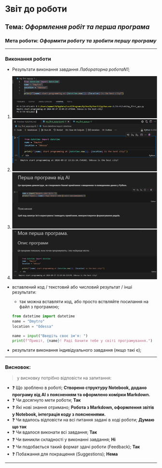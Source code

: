 # Звіт до роботи
## Тема: _Оформлення робіт та перша програма_
### Мета роботи: _Оформити роботу та зробити першу програму_

---
### Виконання роботи
* Результати виконання завдання *Лабораторна роботаN1*;
  
1. ![alt text](./pictures/Zavdanya.jpg)
1. ![alt text](./pictures/Zavdanya2.jpg)
1. ![alt text](./pictures/Zavdanya3.jpg)
1. ![alt text](./pictures/Zavdanya4.jpg)

* вставлений код / текстовий або числовий результат / інші результати:
    - так можна вставляти код, або просто вствляйте посилання на файл з програмою;
    ```python
    from datetime import datetime
    name = "Dmytro"
    location = "Odessa"
    ```
    ```python
    name = input("Введіть своє ім'я: ")
    print(f"Привіт, {name}! Раді бачити тебе у світі програмування.")
    ```

* результати виконання індивідуального завдання (якщо такі є);

---
### Висновок:
> у висновку потрібно відповісти на запитання:

- :question: Що зроблено в роботі;
__Створено структуру Notebook, додано програму від AI з поясненням та оформлено комірки Markdown.__
- :question: Чи досягнуто мети роботи;
__Так__
- :question: Які нові знання отримано;
__Робота з Markdown, оформлення звітів у Notebook, інтеграція коду з поясненнями.__
- :question: Чи вдалось відповісти на всі питання задані в ході роботи;
__Думаю що так__
- :question: Чи вдалося виконати всі завдання;
__Так__
- :question: Чи виникли складності у виконанні завдання;
__Ні__
- :question: Чи подобається такий формат здачі роботи (Feedback);
__Так__
- :question: Побажання для покращення (Suggestions);
__Нема__

---
